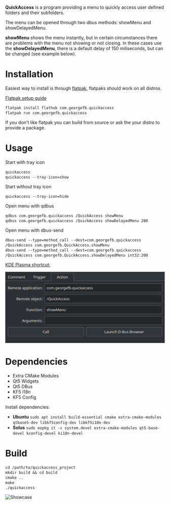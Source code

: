 **QuickAccess** is a program providing a menu to quickly access user defined folders and their subfolders.

The menu can be opened through two dbus methods: showMenu and showDelayedMenu.

**showMenu** shows the menu instantly, but in certain circumstances there are problems with the menu not showing or not closing. In these cases use the **showDelayedMenu**, there is a default delay of 150 miliseconds, but can be changed (see example below).

# Installation

Easiest way to install is through [flatpak](https://flathub.org/apps/details/com.georgefb.quickaccess), flatpaks should work on all distros.

[Flatpak setup guide](https://flatpak.org/setup/)
```
flatpak install flathub com.georgefb.quickaccess
flatpak run com.georgefb.quickaccess
```

If you don't like flatpak you can build from source or ask the your distro to provide a package.

# Usage

Start with tray icon

```
quickaccess
quickaccess --tray-icon=show
```

Start without tray icon

```
quickaccess --tray-icon=hide
```

Open menu with qdbus

```
qdbus com.georgefb.quickaccess /QuickAccess showMenu
qdbus com.georgefb.quickaccess /QuickAccess showDelayedMenu 200
```

Open menu with dbus-send

```
dbus-send --type=method_call --dest=com.georgefb.quickaccess /QuickAccess com.georgefb.QuickAccess.showMenu
dbus-send --type=method_call --dest=com.georgefb.quickaccess /QuickAccess com.georgefb.QuickAccess.showDelayedMenu int32:200
```
[KDE Plasma shortcut:](https://docs.kde.org/trunk5/en/kde-workspace/kcontrol/khotkeys/shortcuts.html)

![Set shortcut](images/quickaccess-plasma-shortcut.png)

# Dependencies
- Extra CMake Modules
- Qt5 Widgets
- Qt5 DBus
- KF5 I18n
- KF5 Config

Install dependencies:

- **Ubuntu** `sudo apt install build-essential cmake extra-cmake-modules qtbase5-dev libkf5config-dev libkf5i18n-dev`
- **Solus** `sudo eopkg it -c system.devel extra-cmake-modules qt5-base-devel kconfig-devel ki18n-devel`

# Build

```
cd /path/to/quickaccess_project
mkdir build && cd build
cmake ..
make
./quickaccess
```

![Showcase](images/quickaccess-showcase.gif)
